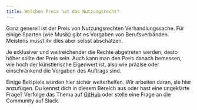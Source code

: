 ```yaml
---
title: Welchen Preis hat das Nutzungsrecht?
---
```


Ganz generell ist der Preis von Nutzungsrechten Verhandlungssache. Für einige Sparten (wie Musik) gibt es Vorgaben von Berufsverbänden. Meistens müsst ihr dies aber selbst abschätzen.

Je exklusiver und weitreichender die Rechte abgetreten werden, desto höher sollte der Preis sein. Auch kann man den Preis danach bemessen, wie hoch der künstlerische Eigenwert ist, also wie präzise oder einschränkend die Vorgaben des Auftrags sind.

Einige Beispiele würden hier sicher weiterhelfen. Wir arbeiten daran, sie hier anzufügen. Du kennst dich in diesem Bereich aus oder hast eine ungeklärte Frage? Verfolge das Thema auf [GitHub](https://github.com/vitopepito/moneynotlove-pages/issues/8) oder stelle eine Frage an die Community auf Slack. 
